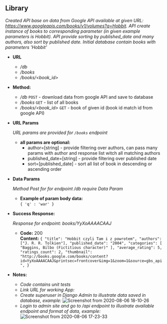 **Library**
---
  _Created API base on data from  Google API available at given URL: https://www.googleapis.com/books/v1/volumes?q=Hobbit. API create instance of books to corresponding parameter (in given example parameters is Hobbit). API provide sorting by published_date and many authors, also sort by published date. Initial database contain books with parameters 'Hobbit'_
* **URL**

  * _/db_
  * _/books_
  * _/books/<book_id>_

* **Method:**
  
  * _/db_  `POST` - download data from google API and save to database
  * _/books_ `GET` - list of all books
  * _/books/<book_id>_ `GET` - book of given id (book id match id from google API)
  
*  **URL Params**
     
   _URL params are provided for `/books` endpoint_

    * **all params are optional:**<br />
      * author=[string] - provide filtering over authors, can pass many params with author and response list witch all matching authors<br />
      * published_date=[string] - provide filtering over published date<br />
      * sort=[published_date] - sort all list of book in descending or ascending order<br />
    
   
   
* **Data Params**

  _Method Post for for endpoint /db require Data Param_
    * **Example of param body data:**  <br />
    `{ 'q' : 'war' }`
  

* **Success Response:**
  
  _Response for endpoint: books/YyXoAAAACAAJ_

  * **Code:** 200 <br />
    **Content:** `{
    "title": "Hobbit czyli Tam i z powrotem",
    "authors": ["J. R. R. Tolkien"],
    "published_date": "2004",
    "categories": [
        "Baggins, Bilbo (Fictitious character)"
      ],
    "average_rating": 5,
    "ratings_count": 2,
    "thumbnail": "http://books.google.com/books/content?id=YyXoAAAACAAJ&printsec=frontcover&img=1&zoom=1&source=gbs_api",
}`
 
* **Notes:**

    * _Code contains unit tests_
    * _Link URL for working App:_
    * _Create superuser in Django Admin to illustrate data saved in database, example:_
    ![Screenshot from 2020-08-06 18-10-26](https://user-images.githubusercontent.com/62465226/89555322-30525580-d810-11ea-9d43-4f4f742ba5a3.png)
    * _Login  to admin site and go to /api endpoint to illustrate available endpoint and format of data, example:_
    ![Screenshot from 2020-08-06 17-23-33](https://user-images.githubusercontent.com/62465226/89555082-ec5f5080-d80f-11ea-9aaa-9b16da4474e7.png)

    
   